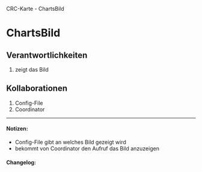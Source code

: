 CRC-Karte - ChartsBild

# ChartsBild
## Verantwortlichkeiten
<!-- Wissen, welches verwaltet und angeboten wird, Aktion die angeboten werden, öffentliche Leistung -->
<!-- "Walkthrough" -> Szenarien zur Anwendung des Systems -->
<!-- Nichts, was eine andere Klasse machen könnte -->
<!-- Die Sachen die die Klasse macht -> keiner anderen Klasse geben -->
<!-- zentrale Verantwortlichkeiten vs verteilt -->
1.  zeigt das Bild

## Kollaborationen
<!-- Kann die Klasse die Verantwortlichkeiten selbstädnig erfüllen? Was benötigt sie von welcher Klasse? -->
<!-- Was weiß die Klasse? Welche anderen Klassen benötigen die Informationen? -->
1. Config-File
2. Coordinator

---
#### Notizen:
<!-- Hier Notizen zum Denkprozess, Hintergrundgedanken, Klarstellungen hinzufügen  -->
- Config-File gibt an welches Bild gezeigt wird
- bekommt von Coordinator den Aufruf das Bild anzuzeigen

#### Changelog:
<!-- Hier eventuelle Abänderungen dokumentieren -->
